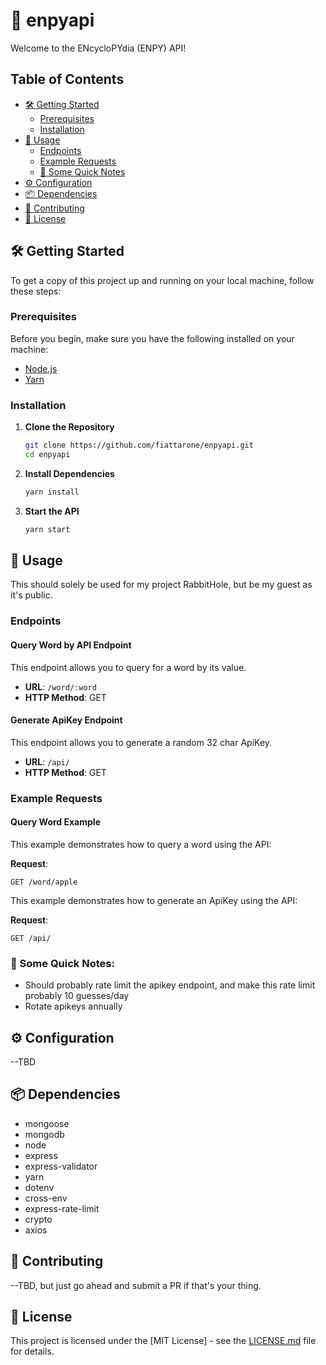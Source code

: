# 🚀 enpyapi

Welcome to the ENcycloPYdia (ENPY) API!

## Table of Contents

-   [🛠️ Getting Started](#️️-getting-started)
    -   [Prerequisites](#prerequisites)
    -   [Installation](#installation)
-   [🚀 Usage](#-usage)
    -   [Endpoints](#endpoints)
    -   [Example Requests](#example-requests)
    -   [📝 Some Quick Notes](#📝-some-quick-notes)
-   [⚙️ Configuration](#️-configuration)
-   [📦 Dependencies](#-dependencies)
-   [🤝 Contributing](#-contributing)
-   [📝 License](#-license)

## 🛠️ Getting Started

To get a copy of this project up and running on your local machine, follow these steps:

### Prerequisites

Before you begin, make sure you have the following installed on your machine:

-   [Node.js](https://nodejs.org/)
-   [Yarn](https://yarnpkg.com/)

### Installation

1. **Clone the Repository**

    ```bash
    git clone https://github.com/fiattarone/enpyapi.git
    cd enpyapi

    ```

2. **Install Dependencies**

    ```bash
    yarn install

    ```

3. **Start the API**

    ```bash
    yarn start

    ```

## 🚀 Usage

This should solely be used for my project RabbitHole, but be my guest as it's public.

### Endpoints

#### Query Word by API Endpoint

This endpoint allows you to query for a word by its value.

-   **URL**: `/word/:word`
-   **HTTP Method**: GET

#### Generate ApiKey Endpoint

This endpoint allows you to generate a random 32 char ApiKey.

-   **URL**: `/api/`
-   **HTTP Method**: GET

### Example Requests

#### Query Word Example

This example demonstrates how to query a word using the API:

**Request**:

```http
GET /word/apple
```

This example demonstrates how to generate an ApiKey using the API:

**Request**:

```http
GET /api/
```

### 📝 Some Quick Notes:

-   Should probably rate limit the apikey endpoint, and make this rate limit probably 10 guesses/day
-   Rotate apikeys annually

## ⚙️ Configuration

--TBD

## 📦 Dependencies

-   mongoose
-   mongodb
-   node
-   express
-   express-validator
-   yarn
-   dotenv
-   cross-env
-   express-rate-limit
-   crypto
-   axios

## 🤝 Contributing

--TBD, but just go ahead and submit a PR if that's your thing.

## 📝 License

This project is licensed under the [MIT License] - see the [LICENSE.md](LICENSE.md) file for details.

```

```
